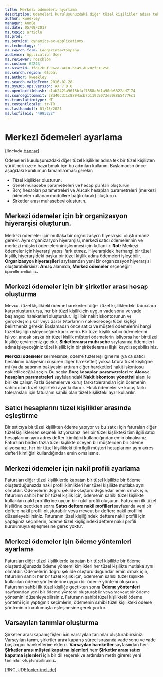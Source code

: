 ```yaml
---
title: Merkezi ödemeleri ayarlama
description: Ödemeleri kuruluşunuzdaki diğer tüzel kişilikler adına tek bir tüzel kişilikten yürütmek üzere hazırlamak için bu adımları kullanın.
author: kweekley
manager: AnnBe
ms.date: 05/09/2017
ms.topic: article
ms.prod: ''
ms.service: dynamics-ax-applications
ms.technology: ''
ms.search.form: LedgerInterCompany
audience: Application User
ms.reviewer: roschlom
ms.custom: 62243
ms.assetid: ffd17b5f-9aea-40e0-be49-d8702f615256
ms.search.region: Global
ms.author: kweekley
ms.search.validFrom: 2016-02-28
ms.dyn365.ops.version: AX 7.0.0
ms.openlocfilehash: a1ab2423a9615bfaf7858a5d1a90de3822ad7174
ms.sourcegitcommit: 38d40c331c8894acb7b119c5073e3088b54776c1
ms.translationtype: HT
ms.contentlocale: tr-TR
ms.lasthandoff: 01/15/2021
ms.locfileid: "4995252"
---
```

# <a name="set-up-centralized-payments"></a>Merkezi ödemeleri ayarlama

[!include [banner](../includes/banner.md)]

Ödemeleri kuruluşunuzdaki diğer tüzel kişilikler adına tek bir tüzel kişilikten yürütmek üzere hazırlamak için bu adımları kullanın. Başlamadan önce aşağıdaki kurulumun tamamlanması gerekir:

-   Tüzel kişilikler oluşturun.
-   Genel muhasebe parametreleri ve hesap planları oluşturun.
-   Borç hesapları parametreleri ve Alacak hesapları parametreleri (merkezi ödemeler kullanan modüllere bağlı olarak) oluşturun.
-   Şirketler arası muhasebeyi oluşturun.

## <a name="set-up-an-organizational-hierarchy-for-centralized-payments"></a>Merkezi ödemeler için bir organizasyon hiyerarşisi oluşturun.
Merkezi ödemeler için mutlaka bir organizasyon hiyerarşisi oluşturmanız gerekir. Aynı organizasyon hiyerarşisi, merkezi satıcı ödemelerinin ve merkezi müşteri ödemelerinin işlenmesi için kullanılır. **Not:** Merkezi ödemeler için hiyerarşi yapısı fark etmez. Hiyerarşideki herhangi bir tüzel kişilik, hiyerarşideki başka bir tüzel kişilik adına ödemeleri işleyebilir. **Organizasyon hiyerarşileri** sayfasından yeni bir organizasyon hiyerarşisi oluşturabilirsiniz. **Amaç** alanında, **Merkez ödemeler** seçeneğini işaretlemelisiniz. 

## <a name="set-up-an-intercompany-account-for-centralized-payments"></a>Merkezi ödemeler için bir şirketler arası hesap oluşturma
Mevcut tüzel kişilikteki ödeme hareketleri diğer tüzel kişiliklerdeki faturalara karşı oluşturulursa, her bir tüzel kişilik için uygun vade sonu ve vade başlangıcı hareketleri oluşturulur. İlgili bir nakit iskontosunun ve gerçekleşmiş kar veya zarar tutarlarının nakledileceği tüzel kişiliği belirtmeniz gerekir. Başlamadan önce satıcı ve müşteri ödemelerini hangi tüzel kişiliğin işleyeceğine karar verin. Bir tüzel kişilik satıcı ödemelerini işliyor, ancak başka bir tüzel kişilik müşteri ödemelerini işliyorsa her bir tüzel kişiliğe çevirmeniz gerekir. **Şirketlerarası muhasebe** sayfasında ödemeleri adına işleyeceğiniz tüzel kişilik için bir şirketlerarası ilişki kaydı seçebilirsiniz. 

**Merkezi ödemeler** sekmesinde, ödeme tüzel kişiliğine mi (ya da satıcı hesabının bakiyesini düşüren diğer hareketler) yoksa fatura tüzel kişiliğine mi (ya da satıcının bakiyesini arttıran diğer hareketler) nakit iskontosu nakledileceğini seçin. Bu seçim **Borç hesapları parametreleri** ve **Alacak hesapları parametreleri** sayfalarındaki **Nakit iskontosu yönetimi** alanı ile birlikte çalışır. Fazla ödemeler ve kuruş farkı toleransları için ödemenin sahibi olan tüzel kişilikteki ayar kullanılır. Eksik ödemeler ve kuruş farkı toleransları için faturanın sahibi olan tüzel kişilikteki ayar kullanılır.

## <a name="map-vendor-accounts-across-legal-entities"></a>Satıcı hesaplarını tüzel kişilikler arasında eşleştirme
Bir satıcıya bir tüzel kişilikten ödeme yapıyor ve bu satıcı için faturaları diğer tüzel kişiliklerden seçmek istiyorsanız, her bir tüzel kişilikteki tüm ilgili satıcı hesaplarının aynı adres defteri kimliğini kullandığından emin olmalısınız. Faturaları birden fazla tüzel kişilikte ödeyen bir müşteriden bir ödeme alıyorsanız, her bir tüzel kişilikteki tüm ilgili müşteri hesaplarının aynı adres defteri kimliğini kullandığından emin olmalısınız.

## <a name="set-up-posting-profiles-for-centralized-payments"></a>Merkezi ödemeler için nakil profili ayarlama
Faturaları diğer tüzel kişiliklerde kapatan bir tüzel kişilikte bir ödeme oluşturduğunuzda nakil profili kimlikleri her tüzel kişilikte mutlaka aynı olmalıdır. Ödemelerin doğru şekilde oluşturulduğundan emin olmak için, faturanın sahibi her bir tüzel kişilik için, ödemenin sahibi tüzel kişilikte kullanılan nakil profillerine uygun bir nakil profili oluşurun. Faturanın ilk tüzel kişiliğine geçtikten sonra **Satıcı deftere nakil profilleri** sayfasında yeni bir deftere nakil profili oluşturabilir veya mevcut bir deftere nakil profilini düzenleyebilirsiniz. Faturanın tüzel kişiliğindeki deftere nakil profili için yaptığınız seçimlerin, ödeme tüzel kişiliğindeki deftere nakil profili kurulumuyla eşleşmesine gerek yoktur.

## <a name="set-up-methods-of-payment-for-centralized-payments"></a>Merkezi ödemeler için ödeme yöntemleri ayarlama
Faturaları diğer tüzel kişiliklerde kapatan bir tüzel kişilikte bir ödeme oluşturduğunuzda ödeme yöntemi kimlikleri her tüzel kişilikte mutlaka aynı olmalıdır. Ödemelerin doğru şekilde oluşturulduğundan emin olmak için, faturanın sahibi her bir tüzel kişilik için, ödemenin sahibi tüzel kişilikte kullanılan ödeme yöntemlerine uygun bir ödeme yöntemi oluşurun. Faturanın sahibi ilk tüzel kişiliğe geçtikten sonra **Ödeme yöntemleri** sayfasından yeni bir ödeme yöntemi oluşturabilir veya mevcut bir ödeme yöntemini düzenleyebilirsiniz. Faturanın sahibi tüzel kişilikteki ödeme yöntemi için yaptığınız seçimlerin, ödemenin sahibi tüzel kişilikteki ödeme yönteminin kurulumuyla eşleşmesine gerek yoktur.

## <a name="set-up-default-descriptions"></a>Varsayılan tanımlar oluşturma
Şirketler arası kapanış fişleri için varsayılan tanımlar oluşturabilirsiniz. Varsayılan tanım, şirketler arası kapanış süreci sırasında vade sonu ve vade başlangıcı hareketlerine eklenir. **Varsayılan hareketler** sayfasından hem **Şirketler arası müşteri kapatma işlemleri** hem **Şirketler arası satıcı kapatma işlemleri** için bir dil seçerek ve ardından metin girerek yeni tanımlar oluşturabilirsiniz.





[!INCLUDE[footer-include](../../includes/footer-banner.md)]